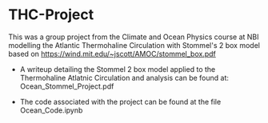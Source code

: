 # THC-Project

This was a group project from the Climate and Ocean Physics course at NBI modelling the Atlantic Thermohaline Circulation with Stommel's 2 box model based on https://wind.mit.edu/~jscott/AMOC/stommel_box.pdf

- A writeup detailing the Stommel 2 box model applied to the Thermohaline Atlatnic Circulation and analysis can be found at: Ocean_Stommel_Project.pdf

- The code associated with the project can be found at the file Ocean_Code.ipynb
